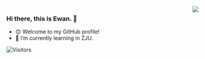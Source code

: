 <img align='right' src="https://github-readme-stats.vercel.app/api?username=Ewan-K&hide_border=true&show_icons=true&theme=dracula">

### Hi there, this is Ewan. 👋
- 😊 Welcome to my GitHub profile!
- 🌱 I’m currently learning in ZJU.

![Visitors](https://visitor-badge.laobi.icu/badge?page_id=Ewan-K)



